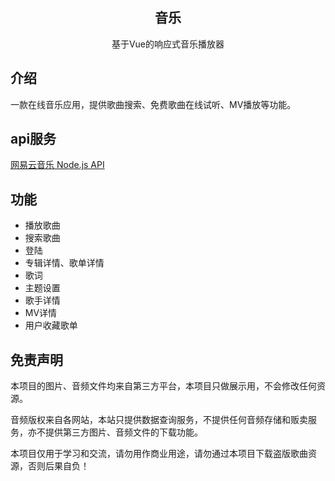 <div align="center">
  
  <h2>音乐</h2>
  <p>基于Vue的响应式音乐播放器</p>
</div>

## 介绍

一款在线音乐应用，提供歌曲搜索、免费歌曲在线试听、MV播放等功能。


## api服务

[网易云音乐 Node.js API](https://github.com/Binaryify/NeteaseCloudMusicApi)

## 功能

- 播放歌曲
- 搜索歌曲
- 登陆
- 专辑详情、歌单详情
- 歌词
- 主题设置
- 歌手详情
- MV详情
- 用户收藏歌单



## 免责声明

本项目的图片、音频文件均来自第三方平台，本项目只做展示用，不会修改任何资源。

音频版权来自各网站，本站只提供数据查询服务，不提供任何音频存储和贩卖服务，亦不提供第三方图片、音频文件的下载功能。

本项目仅用于学习和交流，请勿用作商业用途，请勿通过本项目下载盗版歌曲资源，否则后果自负！